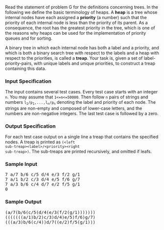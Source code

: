 <p>

Read the statement of problem G for the definitions concerning trees.
In the following we define the basic terminology of heaps.
A <b>heap</b> is a tree whose internal nodes have each assigned a <b>priority</b> (a number) such that the priority of each internal node is less than the priority of its parent.
As a consequence, the root has the greatest priority in the tree, which is one of the reasons why heaps can be used for the implementation of priority queues and for sorting.

</p><p>

A binary tree in which each internal node has both a label and a priority, and which is both a binary search tree with respect to the labels and a heap with respect to the priorities, is called a <b>treap</b>.
Your task is, given a set of label-priority-pairs, with unique labels and unique priorities, to construct a treap containing this data.

</p><h3>Input Specification</h3><p>

The input contains several test cases.
Every test case starts with an integer <code>n</code>.
You may assume that <code>1&lt;=n&lt;=50000</code>.
Then follow <code>n</code> pairs of strings and numbers <code>l<sub>1</sub>/p<sub>1</sub>,...,l<sub>n</sub>/p<sub>n</sub></code> denoting the label and priority of each node.
The strings are non-empty and composed of lower-case letters, and the numbers are non-negative integers.
The last test case is followed by a zero.


</p><h3>Output Specification</h3><p>

For each test case output on a single line a treap that contains the specified nodes.
A treap is printed as <code>(&lt;left sub-treap&gt;&lt;label&gt;/&lt;priority&gt;&lt;right sub-treap&gt;)</code>.
The sub-treaps are printed recursively, and omitted if leafs.

</p><h3>Sample Input</h3><p>

</p><pre>7 a/7 b/6 c/5 d/4 e/3 f/2 g/1
7 a/1 b/2 c/3 d/4 e/5 f/6 g/7
7 a/3 b/6 c/4 d/7 e/2 f/5 g/1
0
</pre>

<h3>Sample Output</h3><p>

</p><pre>(a/7(b/6(c/5(d/4(e/3(f/2(g/1)))))))
(((((((a/1)b/2)c/3)d/4)e/5)f/6)g/7)
(((a/3)b/6(c/4))d/7((e/2)f/5(g/1)))
</pre>